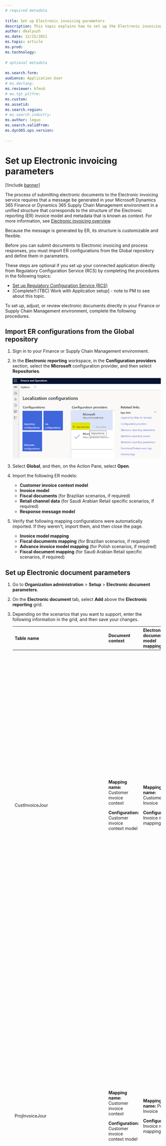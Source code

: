 ```yaml
---
# required metadata

title: Set up Electronic invoicing parameters
description: This topic explains how to set up the Electronic invoicing parameters.
author: dkalyuzh
ms.date: 12/15/2021
ms.topic: article
ms.prod: 
ms.technology: 

# optional metadata

ms.search.form: 
audience: Application User
# ms.devlang: 
ms.reviewer: kfend
# ms.tgt_pltfrm: 
ms.custom: 
ms.assetid: 
ms.search.region: 
# ms.search.industry: 
ms.author: leguo
ms.search.validFrom: 
ms.dyn365.ops.version: 

---
```


# Set up Electronic invoicing parameters 

[!include [banner](../includes/banner.md)]

The process of submitting electronic documents to the Electronic invoicing service requires that a message be generated in your Microsoft Dynamics 365 Finance or Dynamics 365 Supply Chain Management environment in a unified structure that corresponds to the structure of the Electronic reporting (ER) invoice model and metadata that is known as *context*. For more information, see [Electronic invoicing overview](e-invoicing-service-overview.md).

Because the message is generated by ER, its structure is customizable and flexible.

Before you can submit documents to Electronic invoicing and process responses, you must import ER configurations from the Global repository and define them in parameters.

These steps are optional if you set up your connected application directly from Regulatory Configuration Service (RCS) by completing the procedures in the following topics:

- [Set up Regulatory Configuration Service (RCS)](e-invoicing-set-up-rcs.md)
- [Complete!!:(TBC) Work with Application setup] - note to PM to see about this topic.

To set up, adjust, or review electronic documents directly in your Finance or Supply Chain Management environment, complete the following procedures.

## Import ER configurations from the Global repository

1. Sign in to your Finance or Supply Chain Management environment.
2. In the **Electronic reporting** workspace, in the **Configuration providers** section, select the **Microsoft** configuration provider, and then select **Repositories**.

    ![Repositories button for the Microsoft configuration provider.](media/localization-configurations-page.png)

3. Select **Global**, and then, on the Action Pane, select **Open**.
4. Import the following ER models:

    - **Customer invoice context model**
    - **Invoice model**
    - **Fiscal documents** (for Brazilian scenarios, if required)
    - **Retail channel data** (for Saudi Arabian Retail specific scenarios, if required)
    - **Response message model**

5. Verify that following mapping configurations were automatically imported. If they weren't, import them, and then close the page.
    - **Invoice model mapping**
    - **Fiscal documents mapping** (for Brazilian scenarios, if required)
    - **Advance invoice model mapping** (for Polish scenarios, if required) 
    - **Fiscal document mapping** (for Saudi Arabian Retail specific scenarios, if required)

## Set up Electronic document parameters

1. Go to **Organization administration** \> **Setup** \> **Electronic document parameters**.
2. On the **Electronic document** tab, select **Add** above the **Electronic reporting** grid.
3. Depending on the scenarios that you want to support, enter the following information in the grid, and then save your changes.

    | Table name | Document context | Electronic document model mapping | Features that it's required for |
    |------------|------------------|-----------------------------------|-----------------------|
    | CustInvoiceJour | <p>**Mapping name:** Customer invoice context</p><p>**Configuration:** Customer invoice context model</p> | <p>**Mapping name:** Customer Invoice</p><p>**Configuration:** Invoice model mapping</p> | <ul><li>Austrian electronic invoices (AT)</li><li>Belgian electronic invoice (BE)</li><li>Danish electronic invoice (DK)</li><li>Egyptian electronic invoice (EG)</li><li>Estonian electronic invoice (EE)</li><li>Finish electronic invoice (FI)</li><li>French electronic invoice (FR)</li><li>German electronic invoice (DE)</li><li>FatturaPA (IT)</li><li>Dutch electronic invoice (NL)</li><li>Norwegian electronic invoice (NO)</li><li>Polish electronic invoice (PL)</li><li>Spanish electronic invoice (ES)</li><li>PEPPOL electronic invoice</li><li>Saudi Arabian electronic invoice (SA)</li></ul> |
    | ProjInvoiceJour | <p>**Mapping name:** Customer invoice context</p><p>**Configuration:** Customer invoice context model</p> | <p>**Mapping name:** Project Invoice</p><p>**Configuration:** Invoice model mapping</p> | <ul><li>Austrian electronic invoices (AT)</li><li>Belgian electronic invoice (BE)</li><li>Danish electronic invoice (DK)</li><li>Egyptian electronic invoice (EG)</li><li>Estonian electronic invoice (EE)</li><li>Finish electronic invoice (FI)</li><li>French electronic invoice (FR)</li><li>German electronic invoice (DE)</li><li>FatturaPA (IT)</li><li>Dutch electronic invoice (NL)</li><li>Norwegian electronic invoice (NO)</li><li>Polish electronic invoice (PL)</li><li>Spanish electronic invoice (ES)</li><li>PEPPOL electronic invoice</li><li>Saudi Arabian electronic invoice (SA)</li></ul> |
    | CzCustAdvanceInvoiceTable | <p>**Mapping name:** Advance invoice context</p><p>**Configuration:** Customer invoice context model</p> | <p>**Mapping name:** Advance invoice model mapping</p><p>**Configuration:** Advance invoice model mapping</p> | Polish electronic invoice (PL) |
    | RetailTransactionFiscalTransDocumentView | <p>**Mapping name:** Retail fiscal document context</p><p>**Configuration:** Customer invoice context model</p> | <p>**Mapping name:** Retail fiscal document</p><p>**Configuration:** Retail fiscal document mapping</p> | Saudi Arabian electronic invoice (SA) |
    | FiscalDocument_BR | <p>**Mapping name:** Fiscal document context</p><p>**Configuration:** Customer invoice context model</p> | <p>**Mapping name:** Fiscal documents mapping</p><p>**Configuration:** Fiscal documents mapping</p> | Brazilian NF-e (BR) |
    | Correction letter | <p>**Mapping name:** FD correction letter context</p><p>**Configuration:** Customer invoice context model</p> | <p>**Mapping name:** Correction letter mapping</p><p>**Configuration:** Fiscal documents mapping</p> | Brazilian NF-e (BR) |
    | Service Fiscal document | <p>**Mapping name:** Fiscal document context</p><p>**Configuration:** Customer invoice context model</p> | <p>**Mapping name:** Fiscal documents mapping</p><p>**Configuration:** Fiscal documents mapping</p> | Brazilian NFS-e ABRASF Curitiba (BR) |

If you derive a configuration from the configuration that is mentioned in the preceding table, define the new configuration.

To set up the rules to process responses from the Electronic invoicing service, and to update Finance and Supply Chain Management data based on invoices that are processed by the service, set up response types. In most scenarios, this setup is country/region-specific. Therefore, we recommend that you to follow the country/region-specific instructions. For more information, see [Availability of Electronic invoicing features by country or region](e-invoicing-country-specific-availability.md)
 
To inactivate old (legacy) ER functionality for some features and activate additional functionality in Finance and Supply Chain Management for some country/region-specific scenarios, enable the corresponding feature on the **Features** tab of the **Electronic document parameters** page.

![Features tab of the Electronic document parameters page.](media/electronic-document-parameters.png)

When you enable a new feature, the legacy functionality will be inactivated for the corresponding country or region and feature name.
